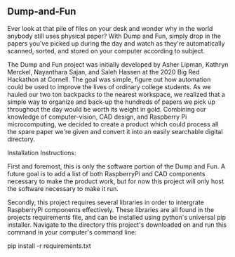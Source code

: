 ## Dump-and-Fun
Ever look at that pile of files on your desk and wonder why in the world anybody still uses physical paper? With Dump and Fun, simply drop in the papers you've picked up during the day and watch as they're automatically scanned, sorted, and stored on your computer according to subject.

The Dump and Fun project was initially developed by Asher Lipman, Kathryn Merckel, Nayanthara Sajan, and Saleh Hassen at the 2020 Big Red Hackathon at Cornell. The goal was simple, figure out how automation could be used to improve the lives of ordinary college students. As we hauled our two ton backpacks to the nearest workspace, we realized that a simple way to organize and back-up the hundreds of papers we pick up throughout the day would be worth its weight in gold. Combining our knowledge of computer-vision, CAD design, and Raspberry Pi microcomputing, we decided to create a product which could process all the spare paper we're given and convert it into an easily searchable digital directory.

Installation Instructions:

First and foremost, this is only the software portion of the Dump and Fun. A future goal is to add a list of both RaspberryPi and CAD components necessary to make the product work, but for now this project will only host the software necessary to make it run. 

Secondly, this project requires several libraries in order to intergrate RaspberryPi components effectively. These libraries are all found in the projects requirements file, and can be installed using python's universal pip installer. Navigate to the directory this project's downloaded on and run this command in your computer's command line:

pip install -r requirements.txt

